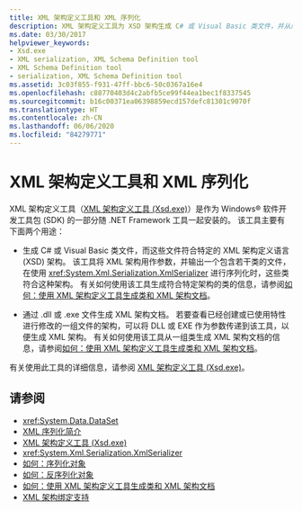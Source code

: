 ```yaml
---
title: XML 架构定义工具和 XML 序列化
description: XML 架构定义工具为 XSD 架构生成 C# 或 Visual Basic 类文件，并从库或可执行文件生成 XML 架构。
ms.date: 03/30/2017
helpviewer_keywords:
- Xsd.exe
- XML serialization, XML Schema Definition tool
- XML Schema Definition tool
- serialization, XML Schema Definition tool
ms.assetid: 3c03f855-f931-47ff-bbc6-50c0367a16e4
ms.openlocfilehash: c88770403d4c2abfb5ce99f44ea1bec1f8337545
ms.sourcegitcommit: b16c00371ea06398859ecd157defc81301c9070f
ms.translationtype: HT
ms.contentlocale: zh-CN
ms.lasthandoff: 06/06/2020
ms.locfileid: "84279771"
---
```

# <a name="the-xml-schema-definition-tool-and-xml-serialization"></a>XML 架构定义工具和 XML 序列化

XML 架构定义工具（[XML 架构定义工具 (Xsd.exe)](xml-schema-definition-tool-xsd-exe.md)）是作为 Windows&reg; 软件开发工具包 (SDK) 的一部分随 .NET Framework 工具一起安装的。 该工具主要有下面两个用途：  
  
- 生成 C# 或 Visual Basic 类文件，而这些文件符合特定的 XML 架构定义语言 (XSD) 架构。 该工具将 XML 架构用作参数，并输出一个包含若干类的文件，在使用 <xref:System.Xml.Serialization.XmlSerializer> 进行序列化时，这些类符合这种架构。 有关如何使用该工具生成符合特定架构的类的信息，请参阅[如何：使用 XML 架构定义工具生成类和 XML 架构文档](xml-schema-def-tool-gen.md)。  
  
- 通过 .dll 或 .exe 文件生成 XML 架构文档。 若要查看已经创建或已使用特性进行修改的一组文件的架构，可以将 DLL 或 EXE 作为参数传递到该工具，以便生成 XML 架构。 有关如何使用该工具从一组类生成 XML 架构文档的信息，请参阅[如何：使用 XML 架构定义工具生成类和 XML 架构文档](xml-schema-def-tool-gen.md)。  
  
有关使用此工具的详细信息，请参阅 [XML 架构定义工具 (Xsd.exe)](xml-schema-definition-tool-xsd-exe.md)。  
  
## <a name="see-also"></a>请参阅

- <xref:System.Data.DataSet>
- [XML 序列化简介](introducing-xml-serialization.md)
- [XML 架构定义工具 (Xsd.exe)](xml-schema-definition-tool-xsd-exe.md)
- <xref:System.Xml.Serialization.XmlSerializer>
- [如何：序列化对象](how-to-serialize-an-object.md)
- [如何：反序列化对象](how-to-deserialize-an-object.md)
- [如何：使用 XML 架构定义工具生成类和 XML 架构文档](xml-schema-def-tool-gen.md)
- [XML 架构绑定支持](https://docs.microsoft.com/previous-versions/dotnet/netframework-4.0/sh1e66zd(v=vs.100))
